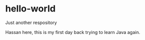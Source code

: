 # hello-world
Just another respository

Hassan here, this is my first day back trying to learn Java again.
